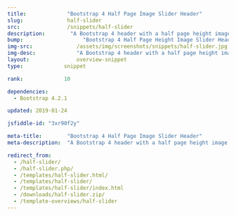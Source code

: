 ```yaml
---
title:             "Bootstrap 4 Half Page Image Slider Header"
slug:              half-slider
src:               /snippets/half-slider
description:	    "A Bootstrap 4 header with a half page height image slider, navigation, and page content"
bump:			        "Bootstrap 4 Half Page Height Image Slider Header"
img-src:	    	  /assets/img/screenshots/snippets/half-slider.jpg
img-desc:		      "A Bootstrap 4 header with a half page height image slider"
layout:		    	  overview-snippet
type:             snippet

rank:             10

dependencies:     
  - Bootstrap 4.2.1

updated: 2019-01-24

jsfiddle-id: "3xr90f2y"

meta-title:        "Bootstrap 4 Half Page Image Slider Header"
meta-description:  "A Bootstrap 4 header with a half page height image slider - created by Start Bootstrap."

redirect_from:
  - /half-slider/
  - /half-slider.php/
  - /templates/half-slider.html/
  - /templates/half-slider/
  - /templates/half-slider/index.html
  - /downloads/half-slider.zip/
  - /template-overviews/half-slider
---
```

